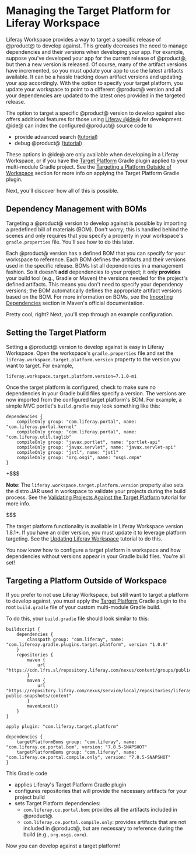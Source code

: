 # Managing the Target Platform for Liferay Workspace

Liferay Workspace provides a way to target a specific release of @product@ to
develop against. This greatly decreases the need to manage dependencies and
their versions when developing your app. For example, suppose you've developed
your app for the current release of @product@, but then a new version is
released. Of course, many of the artifact versions have incremented, so you must
update your app to use the latest artifacts available. It can be a hassle
tracking down artifact versions and updating your app accordingly. With the
option to specify your target platform, you update your workspace to point to a
different @product@ version and all your dependencies are updated to the latest
ones provided in the targeted release.

The option to target a specific @product@ version to develop against also offers
additional features for those using
[Liferay @ide@](/develop/tutorials/-/knowledge_base/7-1/liferay-ide) for
development. @ide@ can index the configured @product@ source code to

- provide advanced search
  ([tutorial](/develop/tutorials/-/knowledge_base/7-1/searching-product-source-in-liferay-ide))
- debug @product@
  ([tutorial](/develop/tutorials/-/knowledge_base/7-1/debugging-product-source-in-liferay-ide))

These options in @ide@ are only available when developing in a Liferay
Workspace, or if you have the
[Target Platform](https://github.com/liferay/liferay-portal/tree/master/modules/sdk/gradle-plugins-target-platform)
Gradle plugin applied to your multi-module Gradle project. See the
[Targeting a Platform Outside of Workspace](#targeting-a-platform-outside-of-workspace)
section for more info on applying the Target Platform Gradle plugin.

<!-- TODO: Update link for Gradle plugin with reference doc/README when it's
available. -Cody -->

Next, you'll discover how all of this is possible.

## Dependency Management with BOMs

Targeting a @product@ version to develop against is possible by importing a
predefined bill of materials (BOM). Don't worry; this is handled behind the
scenes and only requires that you specify a property in your workspace's
`gradle.properties` file. You'll see how to do this later.

Each @product@ version has a defined BOM that you can specify for your workspace
to reference. Each BOM defines the artifacts and their versions used in the
specific release. BOMs list all dependencies in a management fashion. So it
doesn't **add** dependencies to your project; it only **provides** your build
tool (e.g., Gradle or Maven) the versions needed for the project's defined
artifacts. This means you don't need to specify your dependency versions; the
BOM automatically defines the appropriate artifact versions based on the BOM.
For more information on BOMs, see the
[Importing Dependencies](https://maven.apache.org/guides/introduction/introduction-to-dependency-mechanism#Importing_Dependencies)
section in Maven's official documentation.

Pretty cool, right? Next, you'll step through an example configuration.

## Setting the Target Platform

Setting a @product@ version to develop against is easy in Liferay Workspace.
Open the workspace's `gradle.properties` file and set the
`liferay.workspace.target.platform.version` property to the version you want to
target. For example,

    liferay.workspace.target.platform.version=7.1.0-m1

<!-- TODO: Update above version to accurate milestone version syntax. This was a
shot in the dark. -Cody -->

Once the target platform is configured, check to make sure no dependencies in
your Gradle build files specify a version. The versions are now imported from
the configured target platform's BOM. For example, a simple MVC portlet's
`build.gradle` may look something like this:

    dependencies {
        compileOnly group: "com.liferay.portal", name: "com.liferay.portal.kernel"
        compileOnly group: "com.liferay.portal", name: "com.liferay.util.taglib"
        compileOnly group: "javax.portlet", name: "portlet-api"
        compileOnly group: "javax.servlet", name: "javax.servlet-api"
        compileOnly group: "jstl", name: "jstl"
        compileOnly group: "org.osgi", name: "osgi.cmpn"
    }

+$$$

**Note**: The `liferay.workspace.target.platform.version` property also sets
the distro JAR used in workspace to validate your projects during the build
process. See the
[Validating Projects Against the Target Platform](/develop/tutorials/-/knowledge_base/7-1/validating-projects-against-the-target-platform)
tutorial for more info.

$$$

<!-- Question: What if dependency I want to use is not in BOM? Do I specify
version? -Cody -->

The target platform functionality is available in Liferay Workspace version
1.8.1+. If you have an older version, you must update it to leverage platform
targeting. See the
[Updating Liferay Workspace](/develop/tutorials/-/knowledge_base/7-1/updating-liferay-workspace)
tutorial to do this.

<!-- TODO: Verify that the 1.8.1 version is accurate once the features are
officially released. -Cody -->

You now know how to configure a target platform in workspace and how
dependencies without versions appear in your Gradle build files. You're all set!

## Targeting a Platform Outside of Workspace

<!-- TODO: Remove this section once the reference doc for the Gradle plugin is
available. This is just gives a taste of targeting a platform for those who
don't want to use Workspace. More details will be provided in reference doc.
-Cody -->

If you prefer to not use Liferay Workspace, but still want to target a platform
to develop against, you must apply the
[Target Platform](https://github.com/liferay/liferay-portal/tree/master/modules/sdk/gradle-plugins-target-platform)
Gradle plugin to the root `build.gradle` file of your custom multi-module Gradle
build.

To do this, your `build.gradle` file should look similar to this:

    buildscript {
        dependencies {
            classpath group: "com.liferay", name: "com.lifereay.gradle.plugins.target.platform", version "1.0.0"
        }
        repositories {
            maven {
                url "https://cdn.lfrs.sl/repository.liferay.com/nexus/content/groups/public"
            }
            maven {
                url "https://repository.lifray.com/nexus/service/local/repositories/liferay-public-snapshots/content"
            }
            mavenLocal()
        }
    }

    apply plugin: "com.liferay.target.platform"

    dependencies {
        targetPlatformBoms group: "com.liferay", name: "com.liferay.ce.portal.bom", version: "7.0.5-SNAPSHOT"
        targetPlatformBoms group: "com.liferay", name: "com.liferay.ce.portal.compile.only", version: "7.0.5-SNAPSHOT"
    }

This Gradle code

- applies Liferay's Target Platform Gradle plugin
- configures repositories that will provide the necessary artifacts for your
  project build
- sets Target Platform dependencies:
    - `com.liferay.ce.portal.bom`: provides all the artifacts included in
      @product@.
    - `com.liferay.ce.portal.compile.only`: provides artifacts that are not
      included in @product@, but are necessary to reference during the build
      (e.g., `org.osgi.core`).

Now you can develop against a target platform!